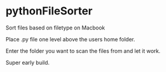 # pythonFileSorter
Sort files based on filetype on Macbook

Place .py file one level above the users home folder.

Enter the folder you want to scan the files from and let it work.

Super early build.
